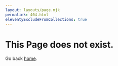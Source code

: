 ```yaml
---
layout: layouts/page.njk
permalink: 404.html
eleventyExcludeFromCollections: true
---
```


# This Page does not exist.
Go back <a href="/">home</a>.
